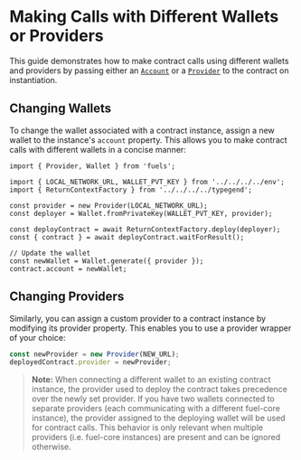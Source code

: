 # Making Calls with Different Wallets or Providers

This guide demonstrates how to make contract calls using different wallets and providers by passing either an [`Account`](DOCS_API_URL/classes/_fuel_ts_account.Account.html) or a [`Provider`](DOCS_API_URL/classes/_fuel_ts_account.Provider.html) to the contract on instantiation.

## Changing Wallets

To change the wallet associated with a contract instance, assign a new wallet to the instance's `account` property. This allows you to make contract calls with different wallets in a concise manner:

```
import { Provider, Wallet } from 'fuels';

import { LOCAL_NETWORK_URL, WALLET_PVT_KEY } from '../../../../env';
import { ReturnContextFactory } from '../../../../typegend';

const provider = new Provider(LOCAL_NETWORK_URL);
const deployer = Wallet.fromPrivateKey(WALLET_PVT_KEY, provider);

const deployContract = await ReturnContextFactory.deploy(deployer);
const { contract } = await deployContract.waitForResult();

// Update the wallet
const newWallet = Wallet.generate({ provider });
contract.account = newWallet;
```

## Changing Providers

Similarly, you can assign a custom provider to a contract instance by modifying its provider property. This enables you to use a provider wrapper of your choice:

<!-- TODO: Replace with a proper snippet. We lost this snippet because this test had to be removed/changed -->

```ts
const newProvider = new Provider(NEW_URL);
deployedContract.provider = newProvider;
```

> **Note:** When connecting a different wallet to an existing contract instance, the provider used to deploy the contract takes precedence over the newly set provider. If you have two wallets connected to separate providers (each communicating with a different fuel-core instance), the provider assigned to the deploying wallet will be used for contract calls. This behavior is only relevant when multiple providers (i.e. fuel-core instances) are present and can be ignored otherwise.
